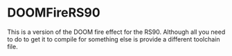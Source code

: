 # DOOMFireRS90
This is a version of the DOOM fire effect for the RS90.
Although all you need to do to get it to compile for something else is provide a different toolchain file.


